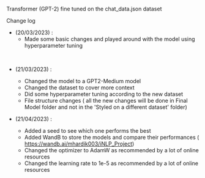 Transformer (GPT-2) fine tuned on the chat_data.json dataset

Change log

* (20/03/2023) :
    - Made some basic changes and played around with the model using hyperparameter tuning

<br>

* (21/03/2023) :
    - Changed the model to a GPT2-Medium model
    - Changed the dataset to cover more context
    - Did some hyperparameter tuning according to the new dataset
    - File structure changes ( all the new changes will be done in Final Model folder and not in the 'Styled on a different dataset' folder)


* (21/04/2023) : 
  - Added a seed to see which one performs the best
  - Added WandB to store the models and compare their performances ( https://wandb.ai/mhardik003/iNLP_Project)
  - Changed the optimizer to AdamW as recommended by a lot of online resources
  - Changed the learning rate to 1e-5 as recommended by a lot of online resources
  